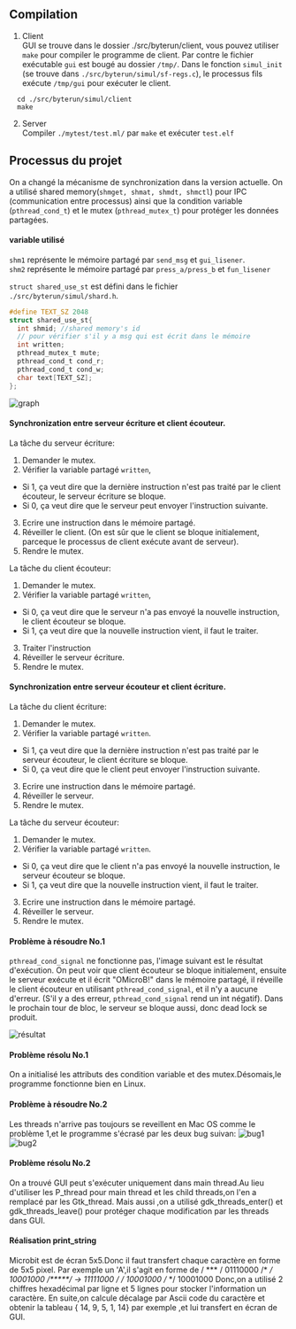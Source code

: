 ## Compilation
1. Client\
GUI se trouve dans le dossier ./src/byterun/client, vous pouvez utiliser `make` pour compiler le programme de client. Par contre le fichier exécutable `gui` est bougé au dossier `/tmp/`. Dans le fonction `simul_init` (se trouve dans `./src/byterun/simul/sf-regs.c`), le processus fils exécute `/tmp/gui` pour exécuter le client.
```
  cd ./src/byterun/simul/client
  make
```
2. Server\
Compiler `./mytest/test.ml/` par `make` et exécuter `test.elf`


## Processus du projet
On a changé la mécanisme de synchronization dans la version actuelle. On a utilisé shared memory(`shmget, shmat, shmdt, shmctl`) pour IPC (communication entre processus) ainsi que la condition variable (`pthread_cond_t`) et le mutex (`pthread_mutex_t`) pour protéger les données partagées.

#### variable utilisé
`shm1` représente le mémoire partagé par `send_msg` et `gui_lisener`.\
`shm2` représente le mémoire partagé par `press_a/press_b` et `fun_lisener`

`struct shared_use_st` est défini dans le fichier `./src/byterun/simul/shard.h`.
```c
#define TEXT_SZ 2048
struct shared_use_st{
  int shmid; //shared memory's id
  // pour vérifier s'il y a msg qui est écrit dans le mémoire
  int written;
  pthread_mutex_t mute;
  pthread_cond_t cond_r;
  pthread_cond_t cond_w;
  char text[TEXT_SZ];
};
```


![graph](https://github.com/XIANQw/OMicroB/blob/microbit/doc/graph.jpg)

#### Synchronization entre serveur écriture et client écouteur.
La tâche du serveur écriture:
1. Demander le mutex.
2. Vérifier la variable partagé `written`,
  - Si 1, ça veut dire que la dernière instruction n'est pas traité par le client écouteur, le serveur écriture se bloque.
  - Si 0, ça veut dire que le serveur peut envoyer l'instruction suivante.
3. Ecrire une instruction dans le mémoire partagé.
4. Réveiller le client. (On est sûr que le client se bloque initialement, parceque le processus de client exécute avant de serveur).
5. Rendre le mutex.

La tâche du client écouteur:
1. Demander le mutex.
2. Vérifier la variable partagé `written`,
  - Si 0, ça veut dire que le serveur n'a pas envoyé la nouvelle instruction, le client écouteur se bloque.
  - Si 1, ça veut dire que la nouvelle instruction vient, il faut le traiter.
3. Traiter l'instruction
4. Réveiller le serveur écriture.
5. Rendre le mutex.

#### Synchronization entre serveur écouteur et client écriture.
La tâche du client écriture:
1. Demander le mutex.
2. Vérifier la variable partagé `written`.
  - Si 1, ça veut dire que la dernière instruction n'est pas traité par le serveur écouteur, le client écriture se bloque.
  - Si 0, ça veut dire que le client peut envoyer l'instruction suivante.
3. Ecrire une instruction dans le mémoire partagé.
4. Réveiller le serveur.
5. Rendre le mutex.

La tâche du serveur écouteur:
1. Demander le mutex.
2. Vérifier la variable partagé `written`.
  - Si 0, ça veut dire que le client n'a pas envoyé la nouvelle instruction, le serveur écouteur se bloque.
  - Si 1, ça veut dire que la nouvelle instruction vient, il faut le traiter.
3. Ecrire une instruction dans le mémoire partagé.
4. Réveiller le serveur.
5. Rendre le mutex.

#### Problème à résoudre No.1
`pthread_cond_signal` ne fonctionne pas, l'image suivant est le résultat d'exécution. On peut voir que client écouteur se bloque initialement, ensuite le serveur exécute et il écrit "OMicroB!" dans le mémoire partagé, il réveille le client écouteur en utilisant `pthread_cond_signal`, et il n'y a aucune d'erreur. (S'il y a des erreur, `pthread_cond_signal` rend un int négatif).
Dans le prochain tour de bloc, le serveur se bloque aussi, donc dead lock se produit.

![résultat](https://github.com/XIANQw/OMicroB/blob/microbit/doc/resultat.png)

#### Problème résolu No.1
On a initialisé les attributs des condition variable et des mutex.Désomais,le programme fonctionne bien en Linux.

#### Problème à résoudre No.2
Les threads n'arrive pas toujours se reveillent en Mac OS comme le problème 1,et le programme s'écrasé par les deux bug suivan:
![bug1](https://github.com/XIANQw/OMicroB/blob/microbit/doc/bug1.png)
![bug2](https://github.com/XIANQw/OMicroB/blob/microbit/doc/bug2.png)

#### Problème résolu No.2
On a trouvé GUI peut s'exécuter uniquement dans main thread.Au lieu d'utiliser les P_thread pour main thread et les child threads,on l'en a remplacé par les Gtk_thread. Mais aussi ,on a utilisé     gdk_threads_enter() et  gdk_threads_leave() pour protéger chaque modification par les threads dans GUI.

#### Réalisation print_string
Microbit est de écran 5x5.Donc il faut transfert chaque caractère en forme de 5x5 pixel.
Par exemple un 'A',il s'agit en forme de 
/ ***  /         01110000
/*   */          10001000
/*****/  ->   11111000
/*   */         10001000
/*   */         10001000
Donc,on a utilisé 2 chiffres hexadécimal par ligne et 5 lignes pour stocker l'information un caractère.
En suite,on calcule décalage par Ascii code du caractère et obtenir la tableau    { 14, 9, 5, 1, 14} par exemple ,et lui transfert en écran de GUI.
